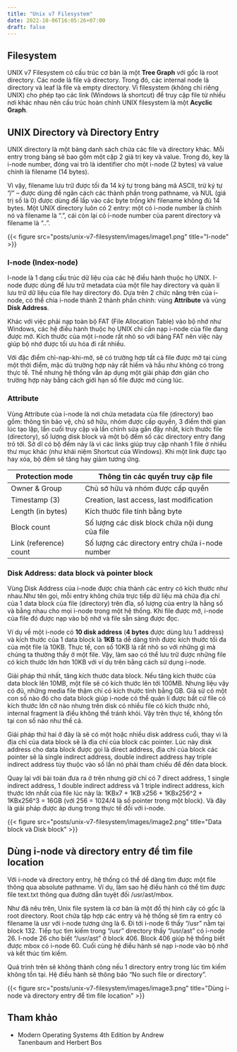 ```yaml
---
title: "Unix v7 Filesystem"
date: 2022-10-06T16:05:26+07:00
draft: false
---
```


## Filesystem

UNIX v7 Filesystem có cấu trúc cơ bản là một **Tree Graph** với gốc là root directory. Các node là file và directory. Trong đó, các internal node là directory và leaf là file và empty directory. Vì filesystem (không chỉ riêng UNIX) cho phép tạo các link (Windows là shortcut) để truy cập file từ nhiều nơi khác nhau nên cấu trúc hoàn chỉnh UNIX filesystem là một **Acyclic Graph**.

## UNIX Directory và Directory Entry

UNIX directory là một bảng danh sách chứa các file và directory khác. Mỗi entry trong bảng sẽ bao gồm một cặp 2 giá trị key và value. Trong đó, key là i-node number, đóng vai trò là identifier cho một i-node (2 bytes) và value chính là filename (14 bytes).

Vì vậy, filename lưu trữ được tối đa 14 ký tự trong bảng mã ASCII, trừ ký tự “/” – được dùng để ngăn cách các thành phần trong pathname, và NUL (giá trị số là 0) được dùng để lấp vào các byte trống khi filename không đủ 14 bytes. Một UNIX directory luôn có 2 entry: một có i-node number là chính nó và filename là “.”, cái còn lại có i-node number của parent directory và filename là “..”.

{{< figure src="posts/unix-v7-filesystem/images/image1.png" title="I-node" >}}


### I-node (Index-node)

I-node là 1 dạng cấu trúc dữ liệu của các hệ điều hành thuộc họ UNIX. I-node được dùng để lưu trữ metadata của một file hay directory và quản lí lưu trữ dữ liệu của file hay directory đó. Dựa trên 2 chức năng trên của i-node, có thể chia i-node thành 2 thành phần chính: vùng **Attribute** và vùng **Disk Address**.

Khác với việc phải nạp toàn bộ FAT (File Allocation Table) vào bộ nhớ như Windows, các hệ điều hành thuộc họ UNIX chỉ cần nạp i-node của file đang được mở. Kích thước của một i-node rất nhỏ so với bảng FAT nên việc này giúp bộ nhớ được tối ưu hóa đi rất nhiều.

Với đặc điểm chỉ-nạp-khi-mở, sẽ có trường hợp tất cả file được mở tại cùng một thời điểm, mặc dù trường hợp này rất hiếm và hầu như không có trong thực tế. Thế nhưng hệ thống vẫn áp dụng một giải pháp đơn giản cho trường hợp này bằng cách giới hạn số file được mở cùng lúc.

### Attribute

Vùng Attribute của i-node là nơi chứa metadata của file (directory) bao gồm: thông tin bảo vệ, chủ sở hữu, nhóm được cấp quyền, 3 điểm thời gian lúc tạo lập, lần cuối truy cập và lần chỉnh sửa gần đậy nhất, kích thước file (directory), số lượng disk block và một bộ đếm số các directory entry đang trỏ tới. Sở dĩ có bộ đếm này là vì các links giúp truy cập nhanh 1 file ở nhiều thư mục khác (như khái niệm Shortcut của Windows). Khi một link được tạo hay xóa, bộ đếm sẽ tăng hay giảm tương ứng.

| Protection mode | Thông tin các quyền truy cập file |
| --- | --- |
| Owner & Group | Chủ sở hữu và nhóm được cấp quyền |
| Timestamp (3) | Creation, last access, last modification |
| Length (in bytes) | Kích thước file tính bằng byte |
| Block count | Số lượng các disk block chứa nội dung của file |
| Link (reference) count | Số lượng các directory entry chứa i-node number |

### Disk Address: data block và pointer block

Vùng Disk Address của i-node được chia thành các entry có kích thước như nhau.Như tên gọi, mỗi entry không chứa trực tiếp dữ liệu mà chứa địa chỉ của 1 data block của file (directory) trên đĩa, số lượng của entry là hằng số và bằng nhau cho mọi i-node trong một hệ thống. Khi file được mở, i-node của file đó được nạp vào bộ nhớ và file sẵn sàng được đọc.

Ví dụ về một i-node có **10 disk address** (**4 bytes** được dùng lưu 1 address) và kích thước của 1 data block là **1KB** ta dễ dàng tính được kích thước tối đa của một file là 10KB. Thực tế, con số 10KB là rất nhỏ so với những gì mà chúng ta thường thấy ở một file. Vậy, làm sao có thể lưu trữ được những file có kích thước lớn hơn 10KB với ví dụ trên bằng cách sử dụng i-node.

Giải pháp thứ nhất, tăng kích thước data block. Nếu tăng kích thước của data block lên 10MB, một file sẽ có kích thước lên tới 100MB. Nhưng liệu vậy có đủ, những media file thậm chí có kích thước tính bằng GB. Giả sử có một con số nào đó cho data block giúp i-node có thể quản lí được bất cứ file có kích thước lớn cỡ nào nhưng trên disk có nhiều file có kích thước nhỏ, internal fragment là điều không thể tránh khỏi. Vậy trên thực tế, không tồn tại con số nào như thế cả.

Giải pháp thứ hai ở đây là sẽ có một hoặc nhiều disk address cuối, thay vì là địa chỉ của data block sẽ là địa chỉ của block các pointer. Lúc này disk address cho data block được gọi là direct address, địa chỉ của block các pointer sẽ là single indirect address, double indirect address hay triple indirect address tùy thuộc vào số lần nó phải tham chiếu để đến data block.

Quay lại với bài toán đưa ra ở trên nhưng giờ chỉ có 7 direct address, 1 single indirect address, 1 double indirect address và 1 triple indirect address, kích thước lớn nhất của file lúc này là: 1KBx7 + 1KB x256 + 1KBx256^2 + 1KBx256^3 = 16GB (với 256 = 1024/4 là số pointer trong một block). Và đây là giải pháp được áp dung trong thực tế đối với i-node.

{{< figure src="posts/unix-v7-filesystem/images/image2.png" title="Data block và Disk block" >}}

## Dùng i-node và directory entry để tìm file location

Với i-node và directory entry, hệ thống có thể dể dàng tìm được một file thông qua absolute pathname. Ví dụ, làm sao hệ điều hành có thể tìm được file text.txt thông qua đường dẫn tuyệt đối /usr/ast/mbox.

Như đã nêu trên, Unix file system là cơ bản là một đồ thị hình cây có gốc là root directory. Root chứa tập hợp các entry và hệ thống sẽ tìm ra entry có filename là usr với i-node tương ứng là 6. Đi tới i-node 6 thấy “/usr” nằm tại block 132. Tiếp tục tìm kiếm trong “/usr” directory thấy “/usr/ast” có i-node 26. I-node 26 cho biết “/usr/ast” ở block 406. Block 406 giúp hệ thống biết được mbox có i-node 60. Cuối cùng hệ điều hành sẽ nạp i-node vào bộ nhớ và kết thúc tìm kiếm.

Quá trình trên sẽ không thành công nếu 1 directory entry trong lúc tìm kiếm không tồn tại. Hệ điều hành sẽ thông báo “No such file or directory”.

{{< figure src="posts/unix-v7-filesystem/images/image3.png" title="Dùng i-node và directory entry để tìm file location" >}}

## Tham khảo

- Modern Operating Systems 4th Edition by Andrew Tanenbaum and Herbert Bos